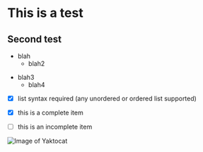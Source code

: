 

# This is a test

## Second test

- blah
  - blah2
* blah3
  * blah4
- [x] list syntax required (any unordered or ordered list supported)
- [x] this is a complete item
- [ ] this is an incomplete item


![Image of Yaktocat](http://www.reactiongifs.com/r/elnino.gif)
